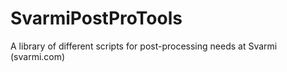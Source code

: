 # SvarmiPostProTools
A library of different scripts for post-processing needs at Svarmi (svarmi.com)
